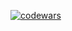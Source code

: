 [![codewars](https://www.codewars.com/users/EvgenProg/badges/large)](https://www.codewars.com/users/EvgenProg)
